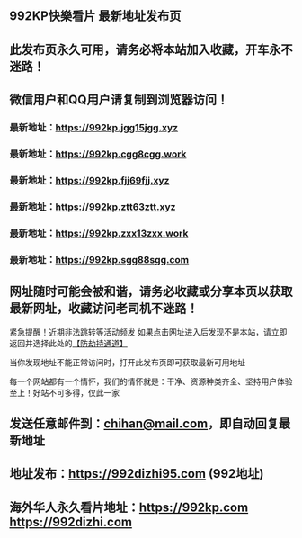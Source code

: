## **992KP快樂看片 最新地址发布页**
## 此发布页永久可用，请务必将本站加入收藏，开车永不迷路！
## 微信用户和QQ用户请复制到浏览器访问！
### 最新地址：https://992kp.jgg15jgg.xyz

### 最新地址：https://992kp.cgg8cgg.work

### 最新地址：https://992kp.fjj69fjj.xyz

### 最新地址：https://992kp.ztt63ztt.xyz

### 最新地址：https://992kp.zxx13zxx.work

### 最新地址：https://992kp.sgg88sgg.com


## 网址随时可能会被和谐，请务必收藏或分享本页以获取最新网址，收藏访问老司机不迷路！

紧急提醒！近期非法跳转等活动频发
如果点击网址进入后发现不是本站，请立即返回并选择此处的[【防劫持通道】](https://23.224.130.222:7583)

当你发现地址不能正常访问时，打开此发布页即可获取最新可用地址

每一个网站都有一个情怀，我们的情怀就是：干净、资源种类齐全、坚持用户体验至上！好站不可多得，仅此一家

## 发送任意邮件到：chihan@mail.com，即自动回复最新地址
## 地址发布：https://992dizhi95.com  (992地址)
## 海外华人永久看片地址：https://992kp.com  https://992dizhi.com
